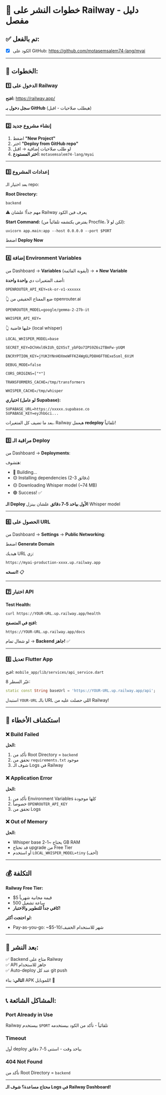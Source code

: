 # 🚂 خطوات النشر على Railway - دليل مفصل

## ✅ تم بالفعل:
- [x] الكود على GitHub: https://github.com/motasemsalem74-lang/myai

---

## 📌 الخطوات:

### 1️⃣ الدخول على Railway

**افتح:** https://railway.app/

**سجل دخول بـ GitHub** (هيطلب صلاحيات - اقبل)

---

### 2️⃣ إنشاء مشروع جديد

1. اضغط **"New Project"**
2. اختر **"Deploy from GitHub repo"**
3. لو طلب صلاحيات إضافية → اقبل
4. **اختر المستودع:** `motasemsalem74-lang/myai`

---

### 3️⃣ إعدادات المشروع

بعد اختيار الـ repo:

**Root Directory:**
```
backend
```
⚠️ مهم جداً! علشان Railway يعرف فين الكود

**Start Command:** (يفترض يكتشفه تلقائياً من Procfile، لكن لو لأ):
```
uvicorn app.main:app --host 0.0.0.0 --port $PORT
```

اضغط **Deploy Now**

---

### 4️⃣ إضافة Environment Variables

من Dashboard → **Variables** (أيقونة القائمة) → **+ New Variable**

أضف المتغيرات دي **واحدة واحدة:**

```env
OPENROUTER_API_KEY=sk-or-v1-xxxxxx
```
👆 ضع المفتاح الحقيقي من openrouter.ai

```env
OPENROUTER_MODEL=google/gemma-2-27b-it
```

```env
WHISPER_API_KEY=
```
👆 خليها فاضية (local whisper)

```env
LOCAL_WHISPER_MODEL=base
```

```env
SECRET_KEY=DChHxl0kIUh_Q2X5sT_ybFQo7IPS9Z6s2TBmFw-yUQM
```

```env
ENCRYPTION_KEY=jYUK3YNnHOXmeWFFKZ4Wg6LPD8H6FT0Exe5sml_6ViM
```

```env
DEBUG_MODE=false
```

```env
CORS_ORIGINS=["*"]
```

```env
TRANSFORMERS_CACHE=/tmp/transformers
```

```env
WHISPER_CACHE=/tmp/whisper
```

**اختياري (لو عامل Supabase):**
```env
SUPABASE_URL=https://xxxxx.supabase.co
SUPABASE_KEY=eyJhbGci...
```

بعد ما تضيف كل المتغيرات، Railway هيعمل **redeploy** تلقائياً!

---

### 5️⃣ مراقبة الـ Deploy

من Dashboard → **Deployments**:

هتشوف:
- 🔵 Building...
- 🟡 Installing dependencies (2-3 دقائق)
- 🟡 Downloading Whisper model (~74 MB)
- 🟢 Success! ✅

**الـ Deploy الأول بياخد 5-7 دقائق** علشان بينزل Whisper model

---

### 6️⃣ الحصول على URL

من Dashboard → **Settings** → **Public Networking**:

اضغط **Generate Domain**

هيديك URL زي:
```
https://myai-production-xxxx.up.railway.app
```

**انسخه!** 📋

---

### 7️⃣ اختبار API

**Test Health:**
```bash
curl https://YOUR-URL.up.railway.app/health
```

**افتح في المتصفح:**
```
https://YOUR-URL.up.railway.app/docs
```

لو شغال تمام → **Backend جاهز!** ✅

---

### 8️⃣ تعديل Flutter App

افتح: `mobile_app/lib/services/api_service.dart`

غيّر السطر 8:
```dart
static const String baseUrl = 'https://YOUR-URL.up.railway.app/api';
```

استبدل `YOUR-URL` بالـ URL اللي حصلت عليه من Railway!

---

## 🔧 استكشاف الأخطاء

### ❌ Build Failed

**الحل:**
1. تأكد من Root Directory = `backend`
2. تحقق من `requirements.txt` موجود
3. شوف الـ Logs في Railway

### ❌ Application Error

**الحل:**
1. تأكد من Environment Variables كلها موجودة
2. خصوصاً `OPENROUTER_API_KEY`
3. تحقق من Logs

### ❌ Out of Memory

**الحل:**
- Whisper base يحتاج ~1-2 GB RAM
- قد تحتاج upgrade من Free Tier
- أو استخدم `LOCAL_WHISPER_MODEL=tiny` (أخف)

---

## 💰 التكلفة

**Railway Free Tier:**
- $5 قيمة مجانية شهرياً
- 500 ساعة تشغيل
- **كافي جداً للتطوير والاختبار!**

**لو احتجت أكثر:**
- Pay-as-you-go: ~$5-10/شهر للاستخدام الخفيف

---

## 🎉 بعد النشر:

✅ Backend متاح على Railway  
✅ API جاهز للاستخدام  
✅ Auto-deploy عند كل git push  

**التالي:** بناء APK للموبايل! 📱

---

## 📞 المشاكل الشائعة:

### Port Already in Use
Railway بيستخدم `$PORT` تلقائياً - تأكد من الكود بيستخدمه

### Timeout
أول deploy بياخد وقت - استنى 5-7 دقائق

### 404 Not Found
تأكد من Root Directory = `backend`

---

**محتاج مساعدة؟ شوف الـ Logs في Railway Dashboard!**
